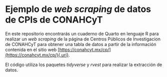 # Ejemplo de *web scraping* de datos de CPIs de CONAHCyT

En este repositorio encontrarás un cuaderno de Quarto en lenguaje R para realizar un *web scraping* de la página de Centros Públicos de Investigacion de CONAHCyT para obtener una tabla de datos a partir de la información contenida en el sitio web [https://conahcyt.mx/cp/](https://conahcyt.mx/cp/){.uri}.

El código utiliza los paquetes *tidyverse* y *rvest* para realizar la extracción de datos.
